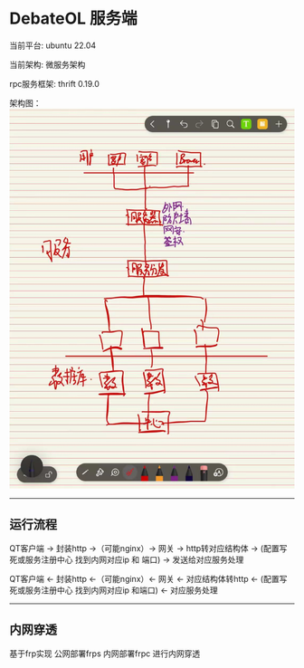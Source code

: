 # DebateOL 服务端

当前平台: ubuntu 22.04

当前架构: 微服务架构

rpc服务框架: thrift 0.19.0

架构图：
![png](./png/微服务架构.jpg)

---

## 运行流程

QT客户端 -> 封装http ->（可能nginx）-> 网关 -> http转对应结构体 -> (配置写死或服务注册中心 找到内网对应ip 和 端口) -> 发送给对应服务处理

QT客户端 <- 封装http <-（可能nginx）<- 网关 <- 对应结构体转http <- (配置写死或服务注册中心 找到内网对应ip 和端口) <- 对应服务处理



---

## 内网穿透

基于frp实现 公网部署frps 内网部署frpc 进行内网穿透
